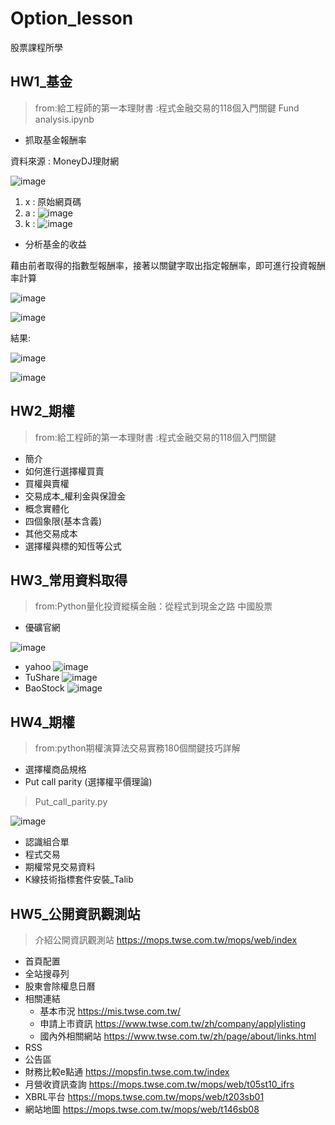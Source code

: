# Option_lesson
股票課程所學
## HW1_基金
> from:給工程師的第一本理財書 :程式金融交易的118個入門關鍵
> Fund analysis.ipynb
* 抓取基金報酬率

資料來源 : MoneyDJ理財網

![image](https://user-images.githubusercontent.com/69243911/112822401-7a978800-90ba-11eb-83b6-cda02415d4e0.png)
   1. x : 原始網頁碼
   2. a :
    ![image](https://user-images.githubusercontent.com/69243911/112822463-90a54880-90ba-11eb-9ff9-11dc6a9d0d7f.png)
   3. k :
    ![image](https://user-images.githubusercontent.com/69243911/112822493-9ac74700-90ba-11eb-8c12-1fdfaf5c60bf.png)


* 分析基金的收益

藉由前者取得的指數型報酬率，接著以關鍵字取出指定報酬率，即可進行投資報酬率計算

![image](https://user-images.githubusercontent.com/69243911/112822591-b7fc1580-90ba-11eb-9565-8c441756e860.png)

![image](https://user-images.githubusercontent.com/69243911/112822761-ec6fd180-90ba-11eb-978c-554a9ca26c41.png)

結果:

![image](https://user-images.githubusercontent.com/69243911/112822791-f98cc080-90ba-11eb-803c-805c4e98f3b0.png)

![image](https://user-images.githubusercontent.com/69243911/112822804-fbef1a80-90ba-11eb-8e8f-68ad75b6234c.png)

## HW2_期權
> from:給工程師的第一本理財書 :程式金融交易的118個入門關鍵
* 簡介
* 如何進行選擇權買賣
* 買權與賣權
* 交易成本_權利金與保證金
* 概念實體化
* 四個象限(基本含義)
* 其他交易成本
* 選擇權與標的知恆等公式

## HW3_常用資料取得
> from:Python量化投資縱橫金融：從程式到現金之路
> 中國股票
* 優礦官網

![image](https://user-images.githubusercontent.com/69243911/112824606-538e8580-90bd-11eb-8acd-74ed3ee6c86f.png)

* yahoo
![image](https://user-images.githubusercontent.com/69243911/112824720-7751cb80-90bd-11eb-9515-21ca63f87a53.png)
* TuShare
![image](https://user-images.githubusercontent.com/69243911/112824764-8173ca00-90bd-11eb-89a4-a315c2ee560f.png)
* BaoStock
![image](https://user-images.githubusercontent.com/69243911/112824790-8c2e5f00-90bd-11eb-8d62-949314c7c27b.png)

## HW4_期權
> from:python期權演算法交易實務180個關鍵技巧詳解
* 選擇權商品規格
* Put call parity (選擇權平價理論)
> Put_call_parity.py

![image](https://user-images.githubusercontent.com/69243911/112825067-e4fdf780-90bd-11eb-943b-35944b37b6ba.png)

* 認識組合單
* 程式交易
* 期權常見交易資料
* K線技術指標套件安裝_Talib

## HW5_公開資訊觀測站
> 介紹公開資訊觀測站 https://mops.twse.com.tw/mops/web/index
* 首頁配置
* 全站搜尋列
* 股東會除權息日曆
* 相關連結
   * 基本市況 https://mis.twse.com.tw/
   * 申請上市資訊 https://www.twse.com.tw/zh/company/applylisting
   * 國內外相關網站 https://www.twse.com.tw/zh/page/about/links.html
* RSS
* 公告區
* 財務比較e點通 https://mopsfin.twse.com.tw/index
* 月營收資訊查詢 https://mops.twse.com.tw/mops/web/t05st10_ifrs
* XBRL平台 https://mops.twse.com.tw/mops/web/t203sb01
* 網站地圖 https://mops.twse.com.tw/mops/web/t146sb08











   
 
 
